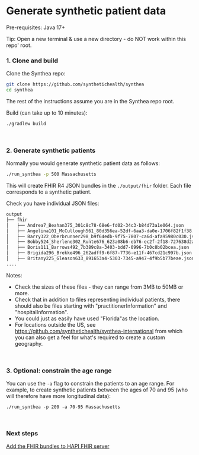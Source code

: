 # Generate synthetic patient data 

Pre-requisites: Java 17+

Tip: Open a new terminal & use a new directory - do NOT work within this repo' root. 


### 1. Clone and build 

Clone the Synthea repo: 

```bash 
git clone https://github.com/synthetichealth/synthea
cd synthea 
```

The rest of the instructions assume you are in the Synthea repo root. 

Build (can take up to 10 minutes):

```bash 
./gradlew build
```

<br>

### 2. Generate synthetic patients 

Normally you would generate synthetic patient data as follows: 

```bash 
./run_synthea -p 500 Massachusetts
```

This will create FHIR R4 JSON bundles in the `./output/fhir` folder.  Each file corresponds to a synthetic patient. 

Check you have individual JSON files: 

```bash 
output
├── fhir
│   ├── Andrea7_Beahan375_301c8c78-68e6-fd02-34c3-b84d73a1e064.json
│   ├── Angelina101_McCullough561_80d356ea-52df-6aa3-da0e-1706f82f1f38.json
│   ├── Barry322_Oberbrunner298_b9f64edb-9f75-7807-ca6d-afa95980c030.json
│   ├── Bobby524_Sherlene302_Runte676_623a08b6-eb76-ec2f-2f18-727638d2a324.json
│   ├── Boris111_Barrows492_7b389c8a-3403-bdd7-0996-7b0c8b02bcea.json
│   ├── Brigida296_Brekke496_262adff9-6f87-7736-e11f-467cd21c997b.json
│   ├── Britany225_Gleason633_891653a4-5303-7345-a947-4f9b5b77beae.json
.... 
```

Notes: 

- Check the sizes of these files - they can range from 3MB to 50MB or more. 
- Check that in addition to files representing individual patients, there should also be files starting with "practitionerInformation" and "hospitalInformation".
- You could just as easily have used "Florida"as the location. 
- For locations outside the US, see https://github.com/synthetichealth/synthea-international from which you can also get a feel for what's required to create a custom geography. 

<br>

### 3. Optional: constrain the age range 

You can use the `-a` flag to constrain the patients to an age range. For example, to create synthetic patients between the ages of 70 and 95 (who will therefore have more longitudinal data):

```
./run_synthea -p 200 -a 70-95 Massachusetts
```

<br>

### Next steps 

[Add the FHIR bundles to HAPI FHIR server](./2-hapi-fhir.md)